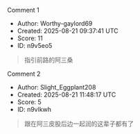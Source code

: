 Comment 1

- Author: Worthy-gaylord69
- Created: 2025-08-21 09:37:41 UTC
- Score: 11
- ID: n9v5eo5

> 指引前路的阿三桑

Comment 2

- Author: Slight_Eggplant208
- Created: 2025-08-21 11:48:17 UTC
- Score: 5
- ID: n9vlkwh

> 跟在阿三皮股后边一起润的这辈子都有了
